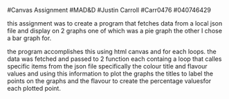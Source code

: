 #Canvas Assignment
#MAD&D
#Justin Carroll 
#Carr0476
#040746429

this assignment was to create a program that fetches data from a local json file and display on 2 graphs 
one of which was a pie graph the other I chose a bar graph for.

the program accomplishes this using html canvas and for each loops.
the data was fetched and passed to 2 function each containg a loop that calles specific
items from the json file specifically the colour title and flavour values and using this
information to plot the graphs the titles to label the points on the graphs and the flavour to 
create the percentage valuesfor each plotted point.
